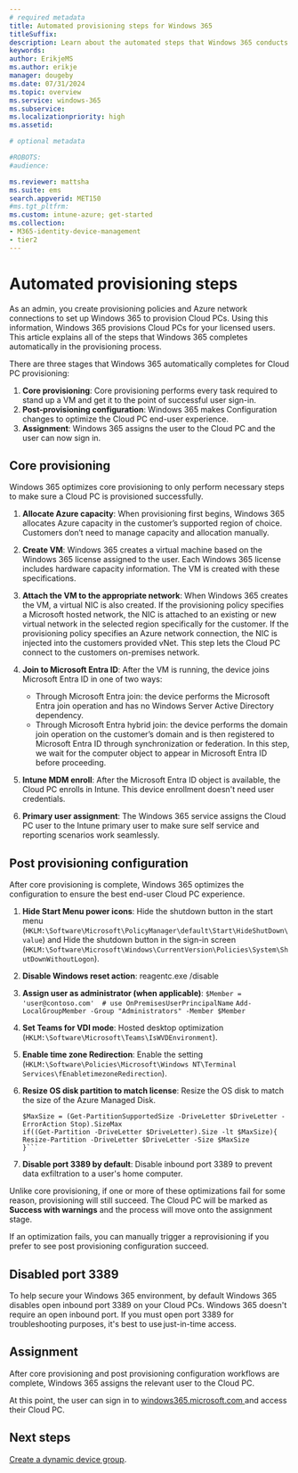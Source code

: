 ```yaml
---
# required metadata
title: Automated provisioning steps for Windows 365
titleSuffix:
description: Learn about the automated steps that Windows 365 conducts to provision a Cloud PC.
keywords:
author: ErikjeMS  
ms.author: erikje
manager: dougeby
ms.date: 07/31/2024
ms.topic: overview
ms.service: windows-365
ms.subservice:
ms.localizationpriority: high
ms.assetid: 

# optional metadata

#ROBOTS:
#audience:

ms.reviewer: mattsha
ms.suite: ems
search.appverid: MET150
#ms.tgt_pltfrm:
ms.custom: intune-azure; get-started
ms.collection:
- M365-identity-device-management
- tier2
---
```


# Automated provisioning steps

As an admin, you create provisioning policies and Azure network connections to set up Windows 365 to provision Cloud PCs. Using this information, Windows 365 provisions Cloud PCs for your licensed users. This article explains all of the steps that Windows 365 completes automatically in the provisioning process.

There are three stages that Windows 365 automatically completes for Cloud PC provisioning:

1. **Core provisioning**: Core provisioning performs every task required to stand up a VM and get it to the point of successful user sign-in.
2. **Post-provisioning configuration**: Windows 365 makes Configuration changes to optimize the Cloud PC end-user experience.
3. **Assignment**: Windows 365 assigns the user to the Cloud PC and the user can now sign in.

## Core provisioning

Windows 365 optimizes core provisioning to only perform necessary steps to make sure a Cloud PC is provisioned successfully.

1. **Allocate Azure capacity**: When provisioning first begins, Windows 365 allocates Azure capacity in the customer’s supported region of choice. Customers don’t need to manage capacity and allocation manually.
2. **Create VM**: Windows 365 creates a virtual machine based on the Windows 365 license assigned to the user. Each Windows 365 license includes hardware capacity information. The VM is created with these specifications.
3. **Attach the VM to the appropriate network**: When Windows 365 creates the VM, a virtual NIC is also created. If the provisioning policy specifies a Microsoft hosted network, the NIC is attached to an existing or new virtual network in the selected region specifically for the customer. If the provisioning policy specifies an Azure network connection, the NIC is injected into the customers provided vNet. This step lets the Cloud PC connect to the customers on-premises network.
4. **Join to Microsoft Entra ID**: After the VM is running, the device joins Microsoft Entra ID in one of two ways:
  
    - Through Microsoft Entra join: the device performs the Microsoft Entra join operation and has no Windows Server Active Directory dependency.
    - Through Microsoft Entra hybrid join: the device performs the domain join operation on the customer’s domain and is then registered to Microsoft Entra ID through synchronization or federation. In this step, we wait for the computer object to appear in Microsoft Entra ID before proceeding.

5. **Intune MDM enroll**: After the Microsoft Entra ID object is available, the Cloud PC enrolls in Intune. This device enrollment doesn't need user credentials.
6. **Primary user assignment**: The Windows 365 service assigns the Cloud PC user to the Intune primary user to make sure self service and reporting scenarios work seamlessly.

## Post provisioning configuration

After core provisioning is complete, Windows 365 optimizes the configuration to ensure the best end-user Cloud PC experience.

1. **Hide Start Menu power icons**: Hide the shutdown button in the start menu (`HKLM:\Software\Microsoft\PolicyManager\default\Start\HideShutDown\value`) and Hide the shutdown button in the sign-in screen (`HKLM:\Software\Microsoft\Windows\CurrentVersion\Policies\System\ShutDownWithoutLogon`).
2. **Disable Windows reset action**: reagentc.exe /disable
3. **Assign user as administrator (when applicable)**:
  ```$Member = 'user@contoso.com'  # use OnPremisesUserPrincipalName```
  ```Add-LocalGroupMember -Group "Administrators" -Member $Member```
4. **Set Teams for VDI mode**: Hosted desktop optimization (`HKLM:\Software\Microsoft\Teams\IsWVDEnvironment`).
5. **Enable time zone Redirection**: Enable the setting (`HKLM:\Software\Policies\Microsoft\Windows NT\Terminal Services\fEnabletimezoneRedirection`).
6. **Resize OS disk partition to match license**: Resize the OS disk to match the size of the Azure Managed Disk.

    ```$DriveLetter = "C"
    $MaxSize = (Get-PartitionSupportedSize -DriveLetter $DriveLetter -ErrorAction Stop).SizeMax
    if((Get-Partition -DriveLetter $DriveLetter).Size -lt $MaxSize){
    Resize-Partition -DriveLetter $DriveLetter -Size $MaxSize
    }```
7. **Disable port 3389 by default**: Disable inbound port 3389 to prevent data exfiltration to a user's home computer.

Unlike core provisioning, if one or more of these optimizations fail for some reason, provisioning will still succeed. The Cloud PC will be marked as **Success with warnings** and the process will move onto the assignment stage.

If an optimization fails, you can manually trigger a reprovisioning if you prefer to see post provisioning configuration succeed.

## Disabled port 3389

To help secure your Windows 365 environment, by default Windows 365 disables open inbound port 3389 on your Cloud PCs. Windows 365 doesn't require an open inbound port. If you must open port 3389 for troubleshooting purposes, it's best to use just-in-time access.

## Assignment

After core provisioning and post provisioning configuration workflows are complete, Windows 365 assigns the relevant user to the Cloud PC.

At this point, the user can sign in to [windows365.microsoft.com ](https://Windows365.microsoft.com) and access their Cloud PC.

<!-- ########################## -->
## Next steps

[Create a dynamic device group](create-dynamic-device-group-all-cloudpcs.md).
